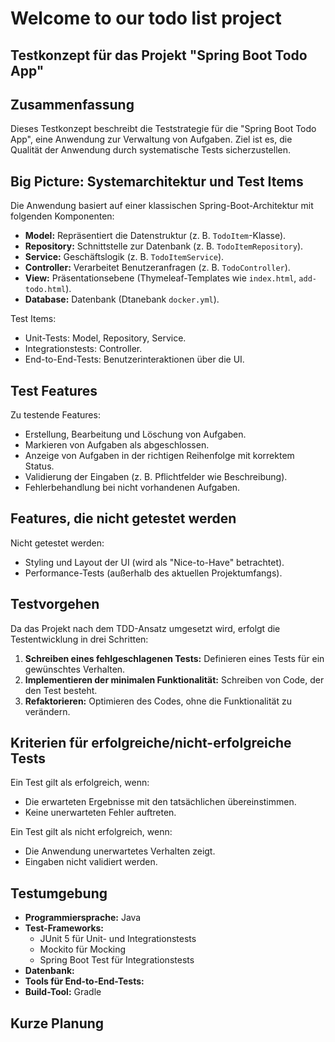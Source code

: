 # Welcome to our todo list project

## Testkonzept für das Projekt "Spring Boot Todo App"

## Zusammenfassung
Dieses Testkonzept beschreibt die Teststrategie für die "Spring Boot Todo App", eine Anwendung zur Verwaltung von Aufgaben. Ziel ist es, die Qualität der Anwendung durch systematische Tests sicherzustellen.
## Big Picture: Systemarchitektur und Test Items
Die Anwendung basiert auf einer klassischen Spring-Boot-Architektur mit folgenden Komponenten:

- **Model:** Repräsentiert die Datenstruktur (z. B. `TodoItem`-Klasse).
- **Repository:** Schnittstelle zur Datenbank (z. B. `TodoItemRepository`).
- **Service:** Geschäftslogik (z. B. `TodoItemService`).
- **Controller:** Verarbeitet Benutzeranfragen (z. B. `TodoController`).
- **View:** Präsentationsebene (Thymeleaf-Templates wie `index.html`, `add-todo.html`).
- **Database:** Datenbank (Dtanebank `docker.yml`).

Test Items:
- Unit-Tests: Model, Repository, Service.
- Integrationstests: Controller.
- End-to-End-Tests: Benutzerinteraktionen über die UI.

## Test Features
Zu testende Features:
- Erstellung, Bearbeitung und Löschung von Aufgaben.
- Markieren von Aufgaben als abgeschlossen.
- Anzeige von Aufgaben in der richtigen Reihenfolge mit korrektem Status.
- Validierung der Eingaben (z. B. Pflichtfelder wie Beschreibung).
- Fehlerbehandlung bei nicht vorhandenen Aufgaben.

## Features, die nicht getestet werden
Nicht getestet werden:
- Styling und Layout der UI (wird als "Nice-to-Have" betrachtet).
- Performance-Tests (außerhalb des aktuellen Projektumfangs).

## Testvorgehen
Da das Projekt nach dem TDD-Ansatz umgesetzt wird, erfolgt die Testentwicklung in drei Schritten:
1. **Schreiben eines fehlgeschlagenen Tests:** Definieren eines Tests für ein gewünschtes Verhalten.
2. **Implementieren der minimalen Funktionalität:** Schreiben von Code, der den Test besteht.
3. **Refaktorieren:** Optimieren des Codes, ohne die Funktionalität zu verändern.

## Kriterien für erfolgreiche/nicht-erfolgreiche Tests
Ein Test gilt als erfolgreich, wenn:
- Die erwarteten Ergebnisse mit den tatsächlichen übereinstimmen.
- Keine unerwarteten Fehler auftreten.

Ein Test gilt als nicht erfolgreich, wenn:
- Die Anwendung unerwartetes Verhalten zeigt.
- Eingaben nicht validiert werden.

## Testumgebung
- **Programmiersprache:** Java
- **Test-Frameworks:**
  - JUnit 5 für Unit- und Integrationstests
  - Mockito für Mocking
  - Spring Boot Test für Integrationstests
- **Datenbank:** 
- **Tools für End-to-End-Tests:** 
- **Build-Tool:** Gradle

## Kurze Planung

